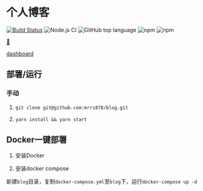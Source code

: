 # 个人博客

[![Build Status](https://www.travis-ci.org/mrrs878/blog.svg?branch=master)](https://www.travis-ci.org/mrrs878/blog)
![Node.js CI](https://github.com/mrrs878/blog/workflows/Node.js%20CI/badge.svg)
![GitHub top language](https://img.shields.io/github/languages/top/mrrs878/blog)
![npm](https://img.shields.io/npm/v/react?label=react&logo=react)
![npm](https://img.shields.io/npm/v/antd?label=antd&logo=ant%20design)

[🚀](https://blog.mrrs.top)

[dashboard](https://dashboard.blog.mrrs.top)

## 部署/运行

### 手动

1. `git clone git@github.com:mrrs878/blog.git`

2. `yarn install && yarn start`

## Docker一键部署

1. 安装Docker

2. 安装docker compose

新建`blog`目录，复制`docker-compose.yml`至`blog`下，运行`docker-compose up -d`
